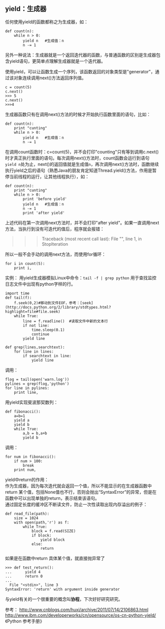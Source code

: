 yield：生成器
----------------
任何使用yield的函数都称之为生成器，如：  

    def count(n):
        while n > 0:
            yield n   #生成值：n
            n -= 1
另外一种说法：生成器就是一个返回迭代器的函数，与普通函数的区别是生成器包含yield语句，更简单点理解生成器就是一个迭代器。   

使用yield，可以让函数生成一个序列，该函数返回的对象类型是"generator"，通过该对象连续调用next()方法返回序列值。  

    c = count(5)
    c.next()
    >>> 5
    c.next()
    >>>4

生成器函数只有在调用next()方法的时候才开始执行函数里面的语句，比如：  

    def count(n):
        print "cunting"
        while n > 0:
            yield n   #生成值：n
            n -= 1

在调用count函数时：c=count(5)，并不会打印"counting"只有等到调用c.next()时才真正执行里面的语句。每次调用next()方法时，count函数会运行到语句` yield n`处为止，next()的返回值就是生成值`n`，再次调用next()方法时，函数继续执行yield之后的语句（熟悉Java的朋友肯定知道Thread.yield()方法，作用是暂停当前线程的运行，让其他线程执行），如：

    def count(n):
        print "cunting"
        while n > 0:
            print 'before yield'
            yield n   #生成值：n
            n -= 1
            print 'after yield'
上述代码在第一次调用next方法时，并不会打印"after yield"。如果一直调用next方法，当执行到没有可迭代的值后，程序就会报错：  
>>> Traceback (most recent call last):
  File "<stdin>", line 1, in <module>
  StopIteration

所以一般不会手动的调用next方法，而使用for循环：  

    for i in count(5):
        print i,


实例：  用yield生成器模拟Linux中命令：`tail -f | grep python` 用于查找监控日志文件中出现有python字样的行。  

    import time
    def tail(f):
        f.seek(0,2)#移动到文件EOF，参考：[seek](http://docs.python.org/2/library/stdtypes.html?highlight=file#file.seek)
        while True:
            line = f.readline()  #读取文件中新的文本行
            if not line:
                time.sleep(0.1)
                continue
            yield line
    
    def grep(lines,searchtext):
        for line in lines:
            if searchtext in line:
                yield line


调用：  

    flog = tail(open('warn.log'))
    pylines = grep(flog,'python')
    for line in pylines:
        print line,

用yield实现斐波那契数列：  

    def fibonacci():
        a=b=1
        yield a
        yield b
        while True:
            a,b = b,a+b
            yield b

调用：  

    for num in fibonacci():
        if num > 100:
            break
        print num,

yield中return的作用：  
作为生成器，因为每次迭代就会返回一个值，所以不能显示的在生成器函数中return 某个值，包括None值也不行，否则会抛出“SyntaxError”的异常，但是在函数中可以出现单独的return，表示结束该语句。  
通过固定长度的缓冲区不断读文件，防止一次性读取出现内存溢出的例子：  

    def read_file(path):
        size = 1024
        with open(path,'r') as f:
            while True:
                block = f.read(SIZE)
                if block:
                    yield block
                else:
                    return

如果是在函数中return 具体某个值，就直接抛异常了  

    >>> def test_return():
    ...      yield 4
    ...      return 0
    ...
      File "<stdin>", line 3
    SyntaxError: 'return' with argument inside generator


与yield有关的一个很重要的概念叫**协程**，下次好好研究研究。  

参考：
http://www.cnblogs.com/huxi/archive/2011/07/14/2106863.html  
http://www.ibm.com/developerworks/cn/opensource/os-cn-python-yield/
《Python 参考手册》

